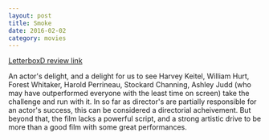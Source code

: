 ```yaml
---
layout: post
title: Smoke 
date: 2016-02-02
category: movies
---
```

 
[LetterboxD review link](http://letterboxd.com/samarthbhaskar/film/smoke/)

 An actor's delight, and a delight for us to see Harvey Keitel, William Hurt, Forest Whitaker, Harold Perrineau, Stockard Channing, Ashley Judd (who may have outperformed everyone with the least time on screen) take the challenge and run with it. In so far as director's are partially responsible for an actor's success, this can be considered a directorial acheivement. But beyond that, the film lacks a powerful script, and a strong artistic drive to be more than a good film with some great performances. 
